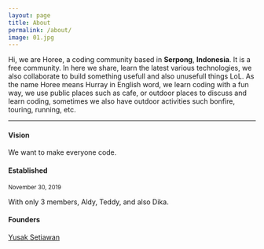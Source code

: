 ```yaml
---
layout: page
title: About
permalink: /about/
image: 01.jpg
---
```


Hi, we are Horee, a coding community based in <strong>Serpong</strong>, <strong>Indonesia</strong>. It is a free community. In here we share, learn the latest various technologies, we also collaborate to build something usefull and also unusefull things LoL. As the name Horee means Hurray in English word, we learn coding with a fun way, we use public places such as cafe, or outdoor places to discuss and learn coding, sometimes we also have outdoor activities such bonfire, touring, running, etc.
***

#### Vision 

We want to make everyone code.

#### Established
<small>November 30, 2019</small>

With only 3 members, Aldy, Teddy, and also Dika.

#### Founders
<a href="https://www.twitter.com/yoesak">Yusak Setiawan</a>
